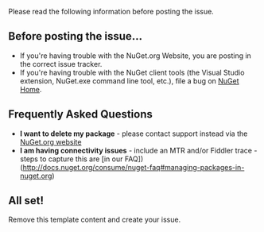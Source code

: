 Please read the following information before posting the issue.

## Before posting the issue...

* If you're having trouble with the NuGet.org Website, you are posting in the correct issue tracker.
* If you're having trouble with the NuGet client tools (the Visual Studio extension, NuGet.exe command line tool, etc.), file a bug on [NuGet Home](https://github.com/nuget/home/issues).

## Frequently Asked Questions

* **I want to delete my package** - please contact support instead via the [NuGet.org website](https://www.nuget.org)
* **I am having connectivity issues** - include an MTR and/or Fiddler trace - steps to capture this are [in our FAQ])(http://docs.nuget.org/consume/nuget-faq#managing-packages-in-nuget.org)

## All set!

Remove this template content and create your issue.

